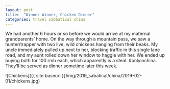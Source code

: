```yaml
---
layout: post
title:  "Winner Winner, Chicken Dinner"
categories: travel sabbatical china
---
```


We had another 6 hours or so before we would arrive at my maternal grandparents’ home. On the way through a mountain pass, we saw a hunter/trapper with two live, wild chickens hanging from their beaks. My uncle immediately pulled up next to her, blocking traffic in this single lane road, and my aunt rolled down her window to haggle with her. We ended up buying both for 100 rmb each, which apparently is a steal. #onlyinchina. They’ll be served as dinner sometime later this week.

![Chickens]({{ site.baseurl }}/img/2019_sabatical/china/2019-02-01/chickens.jpg)